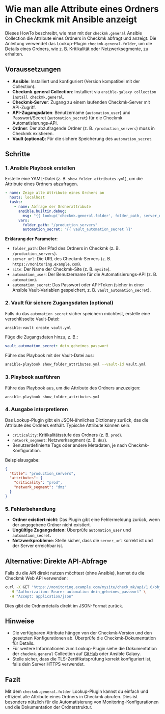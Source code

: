 # Wie man alle Attribute eines Ordners in Checkmk mit Ansible anzeigt

Dieses HowTo beschreibt, wie man mit der `checkmk.general` Ansible Collection die Attribute eines Ordners in Checkmk abfragt und anzeigt. Die Anleitung verwendet das Lookup-Plugin `checkmk.general.folder`, um die Details eines Ordners, wie z. B. Kritikalität oder Netzwerksegmente, zu erhalten.

## Voraussetzungen
- **Ansible**: Installiert und konfiguriert (Version kompatibel mit der Collection).
- **Checkmk.general Collection**: Installiert via `ansible-galaxy collection install checkmk.general`.
- **Checkmk-Server**: Zugang zu einem laufenden Checkmk-Server mit API-Zugriff.
- **API-Zugangsdaten**: Benutzername (`automation_user`) und Passwort/Secret (`automation_secret`) für die Checkmk Automatisierungs-API.
- **Ordner**: Der abzufragende Ordner (z. B. `/production_servers`) muss in Checkmk existieren.
- **Vault (optional)**: Für die sichere Speicherung des `automation_secret`.

## Schritte

### 1. Ansible Playbook erstellen
Erstelle eine YAML-Datei (z. B. `show_folder_attributes.yml`), um die Attribute eines Ordners abzufragen.

```yaml
- name: Zeige alle Attribute eines Ordners an
  hosts: localhost
  tasks:
    - name: Abfrage der Ordnerattribute
      ansible.builtin.debug:
        msg: "{{ lookup('checkmk.general.folder', folder_path, server_url='https://monitoring.example.com', site='mysite', automation_user='automation', automation_secret=automation_secret) }}"
      vars:
        folder_path: "/production_servers"
        automation_secret: "{{ vault_automation_secret }}"
```

**Erklärung der Parameter**:
- `folder_path`: Der Pfad des Ordners in Checkmk (z. B. `/production_servers`).
- `server_url`: Die URL des Checkmk-Servers (z. B. `https://monitoring.example.com`).
- `site`: Der Name der Checkmk-Site (z. B. `mysite`).
- `automation_user`: Der Benutzername für die Automatisierungs-API (z. B. `automation`).
- `automation_secret`: Das Passwort oder API-Token (sicher in einer Ansible Vault-Variablen gespeichert, z. B. `vault_automation_secret`).

### 2. Vault für sichere Zugangsdaten (optional)
Falls du das `automation_secret` sicher speichern möchtest, erstelle eine verschlüsselte Vault-Datei:

```bash
ansible-vault create vault.yml
```

Füge die Zugangsdaten hinzu, z. B.:
```yaml
vault_automation_secret: dein_geheimes_passwort
```

Führe das Playbook mit der Vault-Datei aus:
```bash
ansible-playbook show_folder_attributes.yml --vault-id vault.yml
```

### 3. Playbook ausführen
Führe das Playbook aus, um die Attribute des Ordners anzuzeigen:
```bash
ansible-playbook show_folder_attributes.yml
```

### 4. Ausgabe interpretieren
Das Lookup-Plugin gibt ein JSON-ähnliches Dictionary zurück, das die Attribute des Ordners enthält. Typische Attribute können sein:
- `criticality`: Kritikalitätsstufe des Ordners (z. B. `prod`).
- `network_segment`: Netzwerksegment (z. B. `dmz`).
- Benutzerdefinierte Tags oder andere Metadaten, je nach Checkmk-Konfiguration.

Beispielausgabe:
```json
{
  "title": "production_servers",
  "attributes": {
    "criticality": "prod",
    "network_segment": "dmz"
  }
}
```

### 5. Fehlerbehandlung
- **Ordner existiert nicht**: Das Plugin gibt eine Fehlermeldung zurück, wenn der angegebene Ordner nicht existiert.
- **Ungültige Zugangsdaten**: Überprüfe `automation_user` und `automation_secret`.
- **Netzwerkprobleme**: Stelle sicher, dass die `server_url` korrekt ist und der Server erreichbar ist.

## Alternative: Direkte API-Abfrage
Falls du die API direkt nutzen möchtest (ohne Ansible), kannst du die Checkmk Web API verwenden:
```bash
curl -X GET "https://monitoring.example.com/mysite/check_mk/api/1.0/objects/folder_config/production_servers" \
  -H "Authorization: Bearer automation dein_geheimes_passwort" \
  -H "Accept: application/json"
```

Dies gibt die Ordnerdetails direkt im JSON-Format zurück.

## Hinweise
- Die verfügbaren Attribute hängen von der Checkmk-Version und den gesetzten Konfigurationen ab. Überprüfe die Checkmk-Dokumentation für Details.
- Für weitere Informationen zum Lookup-Plugin siehe die Dokumentation der `checkmk.general` Collection auf [GitHub](https://github.com/Checkmk/ansible-collection-checkmk.general) oder Ansible Galaxy.
- Stelle sicher, dass die TLS-Zertifikatsprüfung korrekt konfiguriert ist, falls dein Server HTTPS verwendet.

## Fazit
Mit dem `checkmk.general.folder` Lookup-Plugin kannst du einfach und effizient alle Attribute eines Ordners in Checkmk abrufen. Dies ist besonders nützlich für die Automatisierung von Monitoring-Konfigurationen und die Dokumentation der Ordnerstruktur.
